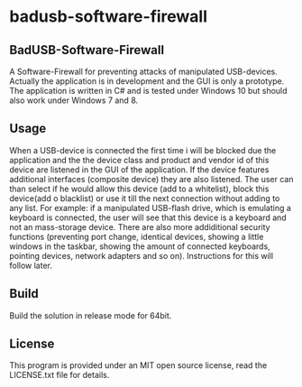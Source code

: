 # badusb-software-firewall
## BadUSB-Software-Firewall
A Software-Firewall for preventing attacks of manipulated USB-devices. Actually the application is in development and the GUI is only a prototype. The application is written in C# and is tested under Windows 10 but should also work under Windows 7 and 8.
## Usage
When a USB-device is connected the first time i will be blocked due the application and the the device class and product and vendor id of this device are listened in the GUI of the application. If the device features additional interfaces (composite device) they are also listened. The user can than select if he would allow this device (add to a whitelist), block this device(add o blacklist) or use it till the next connection without adding to any list. For example: if a manipulated USB-flash drive, which is emulating a keyboard is connected, the user will see that this device is a keyboard and not an mass-storage device. There are also more addiditional security functions (preventing port change, identical devices, showing a little windows in the taskbar, showing the amount of connected keyboards, pointing devices, network adapters and so on). Instructions for this will follow later. 
## Build
Build the solution in release mode for 64bit.
## License
This program is provided under an MIT open source license, read the LICENSE.txt file for details.
